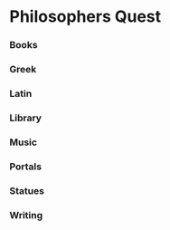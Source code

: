# Philosophers Quest

### Books

### Greek

### Latin

### Library

### Music

### Portals

### Statues

### Writing
